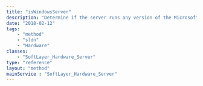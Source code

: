 ```yaml
---
title: "isWindowsServer"
description: "Determine if the server runs any version of the Microsoft Windows operating systems. Return ''true'' if it does and ''false if otherwise. "
date: "2018-02-12"
tags:
    - "method"
    - "sldn"
    - "Hardware"
classes:
    - "SoftLayer_Hardware_Server"
type: "reference"
layout: "method"
mainService : "SoftLayer_Hardware_Server"
---
```


